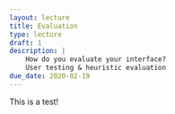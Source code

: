 ```yaml
---
layout: lecture
title: Evaluation
type: lecture
draft: 1
description: |
    How do you evaluate your interface?
    User testing & heuristic evaluation
due_date: 2020-02-19
---
```


This is a test!